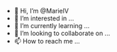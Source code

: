 - 👋 Hi, I’m @MarielV
- 👀 I’m interested in ...
- 🌱 I’m currently learning ...
- 💞️ I’m looking to collaborate on ...
- 📫 How to reach me ...

<!---
MarielV/MarielV is a ✨ special ✨ repository because its `README.md` (this file) appears on your GitHub profile.
You can click the Preview link to take a look at your changes.
--->

